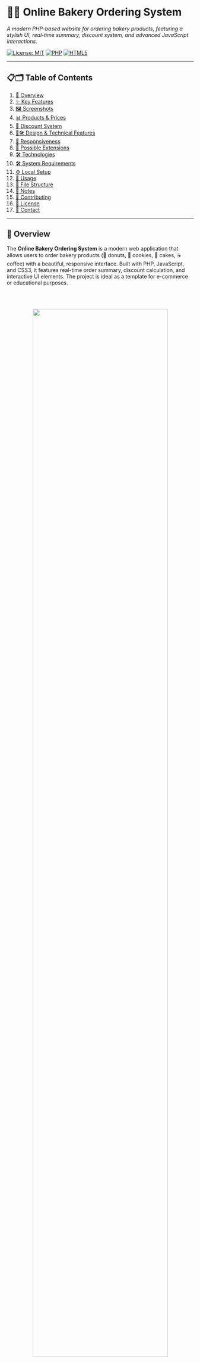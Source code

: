 # 🛒🍩 Online Bakery Ordering System
_A modern PHP-based website for ordering bakery products, featuring a stylish UI, real-time summary, discount system, and advanced JavaScript interactions._

[![License: MIT](https://img.shields.io/badge/License-MIT-yellow.svg)](https://opensource.org/licenses/MIT)
[![PHP](https://img.shields.io/badge/PHP-Backend%20Processing-777BB4.svg?logo=php)](https://www.php.net/)
[![HTML5](https://img.shields.io/badge/HTML5-E34F26.svg?logo=html5&logoColor=white)](https://developer.mozilla.org/en-US/docs/Web/Guide/HTML/HTML5)

---

## 📋🗂️ Table of Contents
1. [📄 Overview](#-overview)
2. [✨ Key Features](#-key-features)
3. [🖼️ Screenshots](#-screenshots)
4. [📊 Products & Prices](#-products--prices)
5. [🎁 Discount System](#-discount-system)
6. [🎨🛠️ Design & Technical Features](#-design--technical-features)
7. [📱 Responsiveness](#-responsiveness)
8. [🔮 Possible Extensions](#-possible-extensions)
9. [🛠️ Technologies](#-technologies)
10. [🛠️ System Requirements](#-system-requirements)
11. [⚙️ Local Setup](#-local-setup)
12. [📝 Usage](#-usage)
13. [📁 File Structure](#-file-structure)
14. [🔔 Notes](#-notes)
15. [🤝 Contributing](#-contributing)
16. [📃 License](#-license)
17. [📧 Contact](#-contact)

---

## 📄 Overview

The **Online Bakery Ordering System** is a modern web application that allows users to order bakery products (🍩 donuts, 🍪 cookies, 🎂 cakes, ☕ coffee) with a beautiful, responsive interface. Built with PHP, JavaScript, and CSS3, it features real-time order summary, discount calculation, and interactive UI elements. The project is ideal as a template for e-commerce or educational purposes.

<br><br>
<p align="center">
  <img src="screenshots/1.gif" width="85%">
</p>

---

## ✨ Key Features

- 🎨 **Modern gradient background** with beautiful color transitions
- 📱 **Responsive design** for all devices (mobile, tablet, desktop)
- 💫 **CSS animations**: smooth transitions, hover effects, fade, slide, pulse, bounce, rotate
- ⭐ **Font Awesome icons** and **Unsplash images** for professional look
- 🛒 **Order 4 products**: 🍩 donuts, 🍪 cookies, 🎂 cakes, ☕ coffee, each with quantity controls (+/- buttons, keyboard, touch)
- ✅ **Form validation**: ensures products are selected and data is correct
- 🎁 **Discount system**: 10% discount for orders above €12, with visual notifications
- 🔄 **Real-time summary**: live updates of product count and total price
- ⚡ **Advanced JavaScript**: keyboard shortcuts, touch gestures, scroll animations, notifications, data export (JSON), form reset
- 📲 **Mobile-first**: fully responsive for mobile, tablet, and desktop
- 📤 **Order export**: save your order as a JSON file
- 🔔 **Visual notifications**: elegant alerts for discounts and actions
- 📊 **Dynamic tables**: generate HTML based on data
- 🛡️ **Secure data**: validate and sanitize data

---

## 🖼️ Screenshots

_Sample screenshots of the bakery ordering page and order summary._

<p align="center">
  <img src="screenshots/1.jpg" width="300"/>
  <img src="screenshots/2.jpg" width="300"/>
  <img src="screenshots/3.jpg" width="300"/>
  <img src="screenshots/4.jpg" width="300"/>
  <img src="screenshots/5.jpg" width="300"/>
</p>

---

## 📊 Products & Prices

| 🥐 Product | 💶 Price | 🔤 Icon |
|:----------:|:--------:|:-------:|
| Donuts     | €0.25 each | 🍩 |
| Cookies    | €0.30 each | 🍪 |
| Cakes      | €4.00 each | 🎂 |
| Coffee     | €2.10 each | ☕ |

---

## 🎁 Discount System

- 🎉 **10% discount** for orders above €12
- 🧮 **Automatic calculation** of discounts
- 🔔 **Visual notifications** about discounts
- ✨ **Animated effects** for special offers

---

## 🎨🛠️ Design & Technical Features

### 🎨 Colors and Styles
- 🌈 **Background gradient**: Blue-violet gradient
- 🃏 **Product cards**: White cards with hover effects
- 🟣 **Buttons**: Gradient buttons with animations
- 📋 **Tables**: Modern tables with hover effects

### 💫 Animations & Effects
- ⬆️ **Fade In Up**: Elements appear from bottom
- ⬅️➡️ **Slide In**: Elements slide in from sides
- 💓 **Pulse**: Pulsing effects for special offers
- 🏀 **Bounce**: Bouncing emojis and elements
- 🔄 **Rotate**: Rotating icons on hover
- 🖱️ **Hover Effects**: Product cards lift up, buttons shine, icons rotate/scale, images scale up

### 🧩 JavaScript
- ✅ **Form validation**
- 🔄 **Real-time updates**
- ⌨️ **Keyboard handling**
- 🤏 **Touch gestures**
- 🌀 **Scroll animations**
- 🔔 **Notifications**
- 📤 **Data export**
- 🧹 **Form reset**

### 🐘 PHP
- 📥 **Form processing**
- 🎁 **Discount calculation**
- 🛡️ **Secure data**
- 📊 **Dynamic tables**

### 🎨 CSS
- 🟦 **Grid Layout**
- 🟩 **Flexbox**
- 🎚️ **CSS Variables**
- 📱 **Media Queries**
- 💫 **CSS Animations**

---

## 📱 Responsiveness

### 📏 Breakpoints
- 📱 **Mobile**: < 768px
- 💻 **Tablet**: 768px - 1024px
- 🖥️ **Desktop**: > 1024px

### 🧩 Adaptations
- 📲 **Mobile**: Vertical layout, larger buttons
- 🖼️ **Tablet**: Horizontal card layout, medium buttons
- 🖥️ **Desktop**: Full layout, all effects

---

## 🔮 Possible Extensions

- 🔐 **Login system** - user accounts
- 🗂️ **Order history** - view previous orders
- 💳 **Payment system** - online payment integration
- 🛒 **Shopping cart** - save products
- ⭐ **Rating system** - rate products
- 📰 **Newsletter** - notification subscription
- 💬 **Chat support** - customer service chat

---

## 🛠️ Technologies

- 📝 **HTML5** - semantic markup
- 🎨 **CSS3** - modern styles and animations
- ⚡ **JavaScript ES6+** - advanced functions
- 🐘 **PHP** - server-side processing
- ⭐ **Font Awesome** - icons
- 🔤 **Google Fonts** - typography
- 🖼️ **Unsplash** - images

---

## 🛠️ System Requirements

- 🖥️ **Web Server with PHP** (e.g., XAMPP, WAMP, or PHP built-in server)
- 🌐 **Modern Web Browser** (with CSS3 and ES6 support)
- 📡 **Internet Connection** (for icons and images)

---

## ⚙️ Local Setup

1. 📥 **Download or clone the repository:**
    ```bash
    git clone <repository-url>
    cd Ordering_PHP
    ```
2. 🖥️ **Start a PHP server:**
    - With XAMPP/WAMP: Place files in `htdocs`/`www` and start Apache.
    - Or use PHP built-in server:
      ```bash
      php -S localhost:8000
      ```
3. 🌐 **Open** `index.php` in your browser:
    - [http://localhost:8000/index.php](http://localhost:8000/index.php)

---

## 📝 Usage

1. ➕ **Select products and quantities** using the + / - buttons or keyboard.
2. 👀 **See real-time summary** and discount notifications as you add items.
3. 📨 **Submit your order** to view the summary page (`order.php`).
4. 💾 **Export your order** as JSON if desired.
5. 🔄 **Reset the form** to start a new order.

---

## 📁 File Structure

```
Ordering_PHP/
├── index.php          # 🏠 Main page with order form
├── order.php          # 📄 Order summary page
├── styles.css         # 🎨 Additional styles and animations
├── script.js          # ⚡ JavaScript functions
├── README.md          # 📖 This file
├── LICENSE            # 📜 License
├── paczek.jpg         # 🍩 Donut image
└── screenshots/       # 🖼️ Screenshots directory
```

---

## 🔔 Notes

- 🎁 **Discount**: 10% off for orders above €12 is applied automatically.
- ✅ **Form Validation**: The form checks for valid product selection before submission.
- 📱 **Responsive Design**: Works on all devices (mobile, tablet, desktop).
- 🚫 **No payment integration**: This is a demo/template project.
- 🎨 **Modern UI**: Uses CSS3, Flexbox, Grid, and animations for a professional look.
- 💾 **Data Export**: Orders can be saved as JSON for demo purposes.

---

## 🤝 Contributing

Contributions are welcome! Suggestions for new features, bug fixes, or improvements are appreciated.
1. 🍴 Fork the repository.
2. 🌱 Create a new branch (`git checkout -b feature/YourFeature`).
3. 💡 Commit your changes.
4. 🚀 Push to your branch.
5. 📝 Open a Pull Request.

---

## 📃 License

This project is licensed under the **MIT License**. See the `LICENSE` file for details.

---

## 📧 Contact

Created with ❤️ by **Adrian Lesniak** for modern online bakery. For questions or feedback, please open an issue or contact the repository owner.

---

**Note**: This website is an example of modern design and can be used as a template for other e-commerce projects.